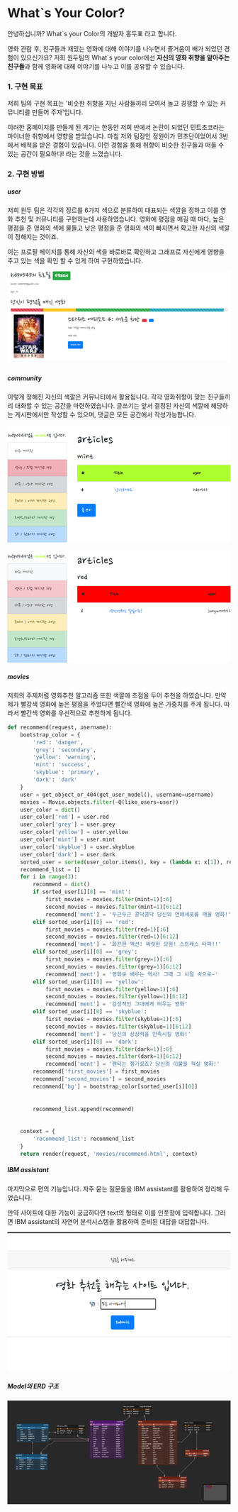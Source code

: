 # What`s Your Color?

안녕하십니까? What`s your Color의 개발자 홍두표 라고 합니다.

영화 관람 후, 친구들과 재밌는 영화에 대해 이야기를 나누면서 즐거움이 배가 되었던 경험이 있으신가요? 저희 원두팀의 What`s your color에선 **자신의 영화 취향을 알아주는 친구들**과 함께 영화에 대해 이야기를 나누고 이를 공유할 수 있습니다.

### 1. 구현 목표

저희 팀의 구현 목표는 '비슷한 취향을 지닌 사람들끼리 모여서 놀고 경쟁할 수 있는 커뮤니티를 만들어 주자'입니다.

이러한 홈페이지를 만들게 된 계기는 한동안 저희 반에서 논란이 되었던 민트초코라는 마이너한 취향에서 영향을 받았습니다. 마침 저와 팀장인 정원이가 민초단이었어서 3반에서 배척을 받은 경험이 있습니다. 이런 경험을 통해 취향이 비슷한 친구들과 떠들 수 있는 공간이 필요하다! 라는 것을 느꼈습니다.

### 2. 구현 방법

##### user

저희 원두 팀은 각각의 장르를 6가지 색으로 분류하여 대표되는 색깔을 정하고 이를 영화 추천 및 커뮤니티를 구현하는데 사용하였습니다. 영화에 평점을 매길 때 마다,  높은 평점을 준 영화의 색에 물들고 낮은 평점을 준 영화의 색이 빠지면서 확고한 자신의 색깔이 정해지는 것이죠.

이는 프로필 페이지를 통해 자신의 색을 바로바로 확인하고 그래프로 자신에게 영향을 주고 있는 색을 확인 할 수 있게 하여 구현하였습니다.

![image-20200622005502555](README.assets/image-20200622005502555.png)



##### community

이렇게 정해진 자신의 색깔은 커뮤니티에서 활용됩니다. 각각 영화취향이 맞는 친구들끼리 대화할 수 있는 공간을 마련하였습니다. 글쓰기는 앞서 결정된 자신의 색깔에 해당하는 게시판에서만 작성할 수 있으며, 댓글은 모든 공간에서 작성가능합니다.

![image-20200622011451347](README.assets/image-20200622011451347.png)

![image-20200622011505901](README.assets/image-20200622011505901.png)

##### movies

저희의 주제처럼 영화추천 알고리즘 또한 색깔에 초점을 두어 추천을 하였습니다. 만약 제가 빨강색 영화에 높은 평점을 주었다면 빨간색 영화에 높은 가중치를 주게 됩니다. 따라서 빨간색 영화를 우선적으로 추천하게 됩니다. 

```python
def recommend(request, username):
    bootstrap_color = {
        'red': 'danger',
        'grey': 'secondary',
        'yellow': 'warning',
        'mint': 'success',
        'skyblue': 'primary',
        'dark': 'dark'
    }
    user = get_object_or_404(get_user_model(), username=username)
    movies = Movie.objects.filter(~Q(like_users=user))
    user_color = dict()
    user_color['red'] = user.red
    user_color['grey'] = user.grey
    user_color['yellow'] = user.yellow
    user_color['mint'] = user.mint
    user_color['skyblue'] = user.skyblue
    user_color['dark'] = user.dark
    sorted_user = sorted(user_color.items(), key = (lambda x: x[1]), reverse=True)
    recommend_list = []
    for i in range(3):
        recommend = dict()
        if sorted_user[i][0] == 'mint':
            first_movies = movies.filter(mint=1)[:6]
            second_movies = movies.filter(mint=1)[6:12]
            recommend['ment'] = '두근두근 콩닥콩닥 당신의 연애세포를 깨울 영화!'
        elif sorted_user[i][0] == 'red':
            first_movies = movies.filter(red=1)[:6]
            second_movies = movies.filter(red=1)[6:12]
            recommend['ment'] = '화끈한 액션! 짜릿한 모험! 스트레스 타파!!'
        elif sorted_user[i][0] == 'grey':
            first_movies = movies.filter(grey=1)[:6]
            second_movies = movies.filter(grey=1)[6:12]
            recommend['ment'] = '영화로 배우는 역사! 그때 그 시절 속으로~'
        elif sorted_user[i][0] == 'yellow':
            first_movies = movies.filter(yellow=1)[:6]
            second_movies = movies.filter(yellow=1)[6:12]
            recommend['ment'] = '감성적인 그대에게 띄우는 영화'
        elif sorted_user[i][0] == 'skyblue':
            first_movies = movies.filter(skyblue=1)[:6]
            second_movies = movies.filter(skyblue=1)[6:12]
            recommend['ment'] = '당신의 상상력을 만족시킬 영화!'
        elif sorted_user[i][0] == 'dark':
            first_movies = movies.filter(dark=1)[:6]
            second_movies = movies.filter(dark=1)[6:12]
            recommend['ment'] = '팬티는 챙기셨죠? 당신의 이불을 적실 영화!'
        recommend['first_movies'] = first_movies
        recommend['second_movies'] = second_movies
        recommend['bg'] = bootstrap_color[sorted_user[i][0]]
        
        
        recommend_list.append(recommend)
    

    context = {
        'recommend_list': recommend_list
    }
    return render(request, 'movies/recommend.html', context)
```

##### IBM assistant

마지막으로  편의 기능입니다. 자주 묻는 질문들을 IBM assistant를 활용하여 정리해 두었습니다. 

만약 사이트에 대한 기능이 궁금하다면  text의 형태로 이를 인풋창에 입력합니다. 그러면 IBM assistant의 자연어 분석시스템을 활용하여 준비된 대답을 대답합니다.

![image-20200622011834317](README.assets/image-20200622011834317.png)



##### Model의 ERD 구조

![ySiSiwcbDPTnpP3uZ](README.assets/ySiSiwcbDPTnpP3uZ.png)
